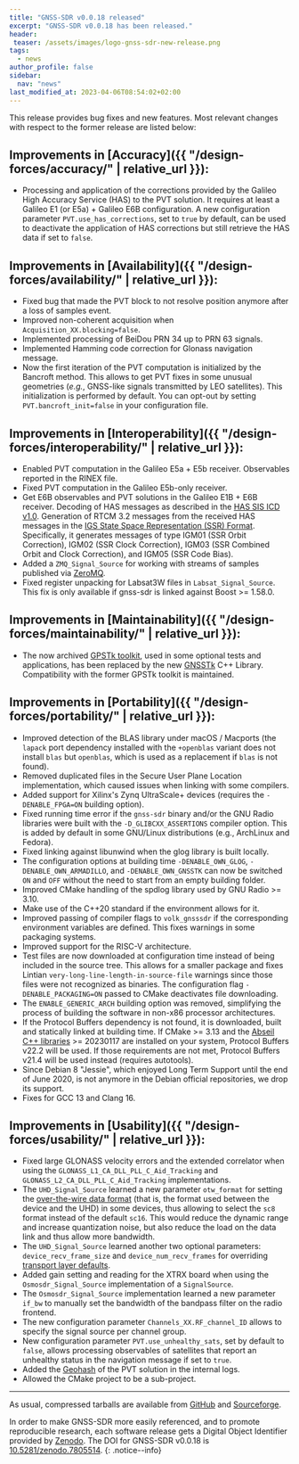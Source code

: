 ```yaml
---
title: "GNSS-SDR v0.0.18 released"
excerpt: "GNSS-SDR v0.0.18 has been released."
header:
 teaser: /assets/images/logo-gnss-sdr-new-release.png
tags:
  - news
author_profile: false
sidebar:
  nav: "news"
last_modified_at: 2023-04-06T08:54:02+02:00
---
```


This release provides bug fixes and new features. Most relevant changes with
respect to the former release are listed below:

## Improvements in [Accuracy]({{ "/design-forces/accuracy/" | relative_url }}):

- Processing and application of the corrections provided by the Galileo High
  Accuracy Service (HAS) to the PVT solution. It requires at least a Galileo E1
  (or E5a) + Galileo E6B configuration. A new configuration parameter
  `PVT.use_has_corrections`, set to `true` by default, can be used to deactivate
  the application of HAS corrections but still retrieve the HAS data if set to
  `false`.

## Improvements in [Availability]({{ "/design-forces/availability/" | relative_url }}):

- Fixed bug that made the PVT block to not resolve position anymore after a loss
  of samples event.
- Improved non-coherent acquisition when `Acquisition_XX.blocking=false`.
- Implemented processing of BeiDou PRN 34 up to PRN 63 signals.
- Implemented Hamming code correction for Glonass navigation message.
- Now the first iteration of the PVT computation is initialized by the Bancroft
  method. This allows to get PVT fixes in some unusual geometries (_e.g._,
  GNSS-like signals transmitted by LEO satellites). This initialization is
  performed by default. You can opt-out by setting `PVT.bancroft_init=false` in
  your configuration file.

## Improvements in [Interoperability]({{ "/design-forces/interoperability/" | relative_url }}):

- Enabled PVT computation in the Galileo E5a + E5b receiver. Observables
  reported in the RINEX file.
- Fixed PVT computation in the Galileo E5b-only receiver.
- Get E6B observables and PVT solutions in the Galileo E1B + E6B receiver.
  Decoding of HAS messages as described in the
  [HAS SIS ICD v1.0](https://www.gsc-europa.eu/sites/default/files/sites/all/files/Galileo_HAS_SIS_ICD_v1.0.pdf).
  Generation of RTCM 3.2 messages from the received HAS messages in the
  [IGS State Space Representation (SSR) Format](https://files.igs.org/pub/data/format/igs_ssr_v1.pdf).
  Specifically, it generates messages of type IGM01 (SSR Orbit Correction),
  IGM02 (SSR Clock Correction), IGM03 (SSR Combined Orbit and Clock Correction),
  and IGM05 (SSR Code Bias).
- Added a `ZMQ_Signal_Source` for working with streams of samples published via
  [ZeroMQ](https://zeromq.org/).
- Fixed register unpacking for Labsat3W files in `Labsat_Signal_Source`. This
  fix is only available if gnss-sdr is linked against Boost >= 1.58.0.

## Improvements in [Maintainability]({{ "/design-forces/maintainability/" | relative_url }}):

- The now archived [GPSTk toolkit](https://github.com/SGL-UT/GPSTk), used in
  some optional tests and applications, has been replaced by the new
  [GNSSTk](https://github.com/SGL-UT/gnsstk) C++ Library. Compatibility with the
  former GPSTk toolkit is maintained.

## Improvements in [Portability]({{ "/design-forces/portability/" | relative_url }}):

- Improved detection of the BLAS library under macOS / Macports (the `lapack`
  port dependency installed with the `+openblas` variant does not install `blas`
  but `openblas`, which is used as a replacement if `blas` is not found).
- Removed duplicated files in the Secure User Plane Location implementation,
  which caused issues when linking with some compilers.
- Added support for Xilinx's Zynq UltraScale+ devices (requires the
  `-DENABLE_FPGA=ON` building option).
- Fixed running time error if the `gnss-sdr` binary and/or the GNU Radio
  libraries were built with the `-D_GLIBCXX_ASSERTIONS` compiler option. This is
  added by default in some GNU/Linux distributions (e.g., ArchLinux and Fedora).
- Fixed linking against libunwind when the glog library is built locally.
- The configuration options at building time `-DENABLE_OWN_GLOG`,
  `-DENABLE_OWN_ARMADILLO`, and `-DENABLE_OWN_GNSSTK` can now be switched `ON`
  and `OFF` without the need to start from an empty building folder.
- Improved CMake handling of the spdlog library used by GNU Radio >= 3.10.
- Make use of the C++20 standard if the environment allows for it.
- Improved passing of compiler flags to `volk_gnsssdr` if the corresponding
  environment variables are defined. This fixes warnings in some packaging
  systems.
- Improved support for the RISC-V architecture.
- Test files are now downloaded at configuration time instead of being included
  in the source tree. This allows for a smaller package and fixes Lintian
  `very-long-line-length-in-source-file` warnings since those files were not
  recognized as binaries. The configuration flag `-DENABLE_PACKAGING=ON` passed
  to CMake deactivates file downloading.
- The `ENABLE_GENERIC_ARCH` building option was removed, simplifying the process
  of building the software in non-x86 processor architectures.
- If the Protocol Buffers dependency is not found, it is downloaded, built and
  statically linked at building time. If CMake >= 3.13 and the
  [Abseil C++ libraries](https://github.com/abseil/abseil-cpp) >= 20230117 are
  installed on your system, Protocol Buffers v22.2 will be used. If those
  requirements are not met, Protocol Buffers v21.4 will be used instead
  (requires autotools).
- Since Debian 8 "Jessie", which enjoyed Long Term Support until the end of June
  2020, is not anymore in the Debian official repositories, we drop its support.
- Fixes for GCC 13 and Clang 16.

## Improvements in [Usability]({{ "/design-forces/usability/" | relative_url }}):

- Fixed large GLONASS velocity errors and the extended correlator when using the
  `GLONASS_L1_CA_DLL_PLL_C_Aid_Tracking` and
  `GLONASS_L2_CA_DLL_PLL_C_Aid_Tracking` implementations.
- The `UHD_Signal_Source` learned a new parameter `otw_format` for setting the
  [over-the-wire data format](https://files.ettus.com/manual/page_configuration.html#config_stream_args_otw_format)
  (that is, the format used between the device and the UHD) in some devices,
  thus allowing to select the `sc8` format instead of the default `sc16`. This
  would reduce the dynamic range and increase quantization noise, but also
  reduce the load on the data link and thus allow more bandwidth.
- The `UHD_Signal_Source` learned another two optional parameters:
  `device_recv_frame_size` and `device_num_recv_frames` for overriding
  [transport layer defaults](https://files.ettus.com/manual/page_transport.html).
- Added gain setting and reading for the XTRX board when using the
  `Osmosdr_Signal_Source` implementation of a `SignalSource`.
- The `Osmosdr_Signal_Source` implementation learned a new parameter `if_bw` to
  manually set the bandwidth of the bandpass filter on the radio frontend.
- The new configuration parameter `Channels_XX.RF_channel_ID` allows to specify
  the signal source per channel group.
- New configuration parameter `PVT.use_unhealthy_sats`, set by default to
  `false`, allows processing observables of satellites that report an unhealthy
  status in the navigation message if set to `true`.
- Added the [Geohash](https://en.wikipedia.org/wiki/Geohash) of the PVT solution
  in the internal logs.
- Allowed the CMake project to be a sub-project.

-----


As usual, compressed tarballs are available from [GitHub](https://github.com/gnss-sdr/gnss-sdr/releases/tag/v0.0.18) and [Sourceforge](https://sourceforge.net/projects/gnss-sdr/).

<a href="https://doi.org/10.5281/zenodo.7805514" ><i class="ai ai-fw ai-doi ai-lg" aria-hidden="true"></i></a>In order to make GNSS-SDR more easily referenced, and to promote reproducible research, each software release gets a Digital Object Identifier provided by [Zenodo](https://help.zenodo.org/faq/). The DOI for GNSS-SDR v0.0.18 is [10.5281/zenodo.7805514](https://doi.org/10.5281/zenodo.7805514).
{: .notice--info}

